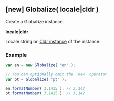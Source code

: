 ## [new] Globalize( locale|cldr )

Create a Globalize instance.

**locale|cldr**

Locale string or [Cldr instance](https://github.com/rxaviers/cldrjs) of the
instance.

### Example

```javascript
var en = new Globalize( "en" );

// You can optionally omit the `new` operator.
var pt = Globalize( "pt" );

en.formatNumber( 3.1415 ); // 3.142
pt.formatNumber( 3.1415 ); // 3,142
```
